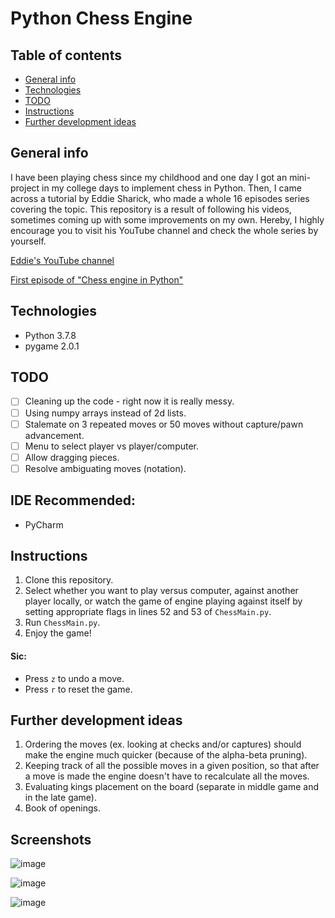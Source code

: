 # Python Chess Engine

## Table of contents
* [General info](#general-info)
* [Technologies](#technologies)
* [TODO](#todo)
* [Instructions](#instructions)
* [Further development ideas](#further-development-ideas)

## General info
I have been playing chess since my childhood and one day I got an mini-project in my college days to implement chess in Python. Then, I came across a tutorial by Eddie Sharick, who made a whole 16 episodes series covering the topic.
This repository is a result of following his videos,  sometimes coming up with some improvements on my own. Hereby, I highly
encourage you to visit his YouTube channel and check the whole series by yourself.

[Eddie's YouTube channel](https://www.youtube.com/channel/UCaEohRz5bPHywGBwmR18Qww)

[First episode of "Chess engine in Python"](https://www.youtube.com/watch?v=EnYui0e73Rs&ab_channel=EddieSharick)

## Technologies
* Python 3.7.8
* pygame 2.0.1

## TODO
- [ ] Cleaning up the code - right now it is really messy.
- [ ] Using numpy arrays instead of 2d lists.
- [ ] Stalemate on 3 repeated moves or 50 moves without capture/pawn advancement.
- [ ] Menu to select player vs player/computer.
- [ ] Allow dragging pieces.
- [ ] Resolve ambiguating moves (notation).

## IDE Recommended:
- PyCharm

## Instructions
1. Clone this repository.
2. Select whether you want to play versus computer, against another player locally, or watch the game of engine playing against itself by setting appropriate flags in lines 52 and 53 of `ChessMain.py`.
3. Run `ChessMain.py`.
4. Enjoy the game!

#### Sic:
* Press `z` to undo a move.
* Press `r` to reset the game.

## Further development ideas
1. Ordering the moves (ex. looking at checks and/or captures) should make the engine much quicker (because of the alpha-beta pruning).
2. Keeping track of all the possible moves in a given position, so that after a move is made the engine doesn't have to recalculate all the moves.
3. Evaluating kings placement on the board (separate in middle game and in the late game).
4. Book of openings.

## Screenshots



 ![image](https://github.com/Ombhabal/Chess/assets/143935443/409bc39f-8c45-4d1a-8708-3acaaf9c75f3)

 


![image](https://github.com/Ombhabal/Chess/assets/143935443/8a91958d-45d9-4ab9-be39-a292c7315947)




![image](https://github.com/Ombhabal/Chess/assets/143935443/02892d39-88c1-4e23-a97a-2393b727f49a)



  

